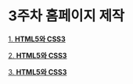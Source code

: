 # 3주차 홈페이지 제작

[1. ****HTML5와 CSS3****](https://www.notion.so/1-HTML5-CSS3-afae7c682f624502a5b1922c332bc82d)

[2. ****HTML5와 CSS3****](https://www.notion.so/2-HTML5-CSS3-fff159174fa04071b4b6c49e44d0defd)

[3. ****HTML5와 CSS3****](https://www.notion.so/3-HTML5-CSS3-3fb310dca85648b7a562164092ae8153)